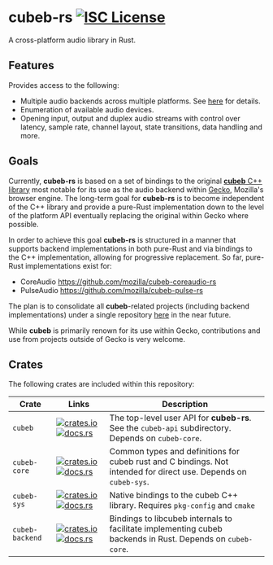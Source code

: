 # cubeb-rs [![ISC License](https://img.shields.io/crates/l/cubeb.svg)](https://github.com/djg/cubeb-rs/blob/master/LICENSE)

A cross-platform audio library in Rust.

## Features

Provides access to the following:

- Multiple audio backends across multiple platforms. See
  [here](https://github.com/mozilla/cubeb/wiki/Backend-Support) for details.
- Enumeration of available audio devices.
- Opening input, output and duplex audio streams with control over latency,
  sample rate, channel layout, state transitions, data handling and more.

## Goals

Currently, **cubeb-rs** is based on a set of bindings to the original [**cubeb**
C++ library](https://github.com/mozilla/cubeb) most notable for its use as the
audio backend within
[Gecko](https://github.com/mozilla/gecko-dev/search?q=cubeb&unscoped_q=cubeb),
Mozilla's browser engine. The long-term goal for **cubeb-rs** is to become
independent of the C++ library and provide a pure-Rust implementation down to
the level of the platform API eventually replacing the original within Gecko
where possible.

In order to achieve this goal **cubeb-rs** is structured in a manner that
supports backend implementations in both pure-Rust and via bindings to the C++
implementation, allowing for progressive replacement. So far, pure-Rust
implementations exist for:

- CoreAudio https://github.com/mozilla/cubeb-coreaudio-rs
- PulseAudio https://github.com/mozilla/cubeb-pulse-rs

The plan is to consolidate all **cubeb**-related projects (including backend
implementations) under a single repository
[here](https://github.com/mozilla/cubeb) in the near future.

While **cubeb** is primarily renown for its use within Gecko, contributions and
use from projects outside of Gecko is very welcome.

## Crates

The following crates are included within this repository:

| Crate | Links | Description |
| --- | --- | --- |
| `cubeb` | [![crates.io](https://img.shields.io/crates/v/cubeb.svg)](https://crates.io/crates/cubeb) [![docs.rs](https://docs.rs/cubeb/badge.svg)](https://docs.rs/cubeb) | The top-level user API for **cubeb-rs**. See the `cubeb-api` subdirectory. Depends on `cubeb-core`. |
| `cubeb-core` | [![crates.io](https://img.shields.io/crates/v/cubeb-core.svg)](https://crates.io/crates/cubeb-core) [![docs.rs](https://docs.rs/cubeb-core/badge.svg)](https://docs.rs/cubeb-core) | Common types and definitions for cubeb rust and C bindings. Not intended for direct use. Depends on `cubeb-sys`. |
| `cubeb-sys` | [![crates.io](https://img.shields.io/crates/v/cubeb-sys.svg)](https://crates.io/crates/cubeb-sys) [![docs.rs](https://docs.rs/cubeb-sys/badge.svg)](https://docs.rs/cubeb-sys) | Native bindings to the cubeb C++ library. Requires `pkg-config` and `cmake` |
| `cubeb-backend` | [![crates.io](https://img.shields.io/crates/v/cubeb-backend.svg)](https://crates.io/crates/cubeb-backend) [![docs.rs](https://docs.rs/cubeb-backend/badge.svg)](https://docs.rs/cubeb-backend) | Bindings to libcubeb internals to facilitate implementing cubeb backends in Rust. Depends on `cubeb-core`. |
